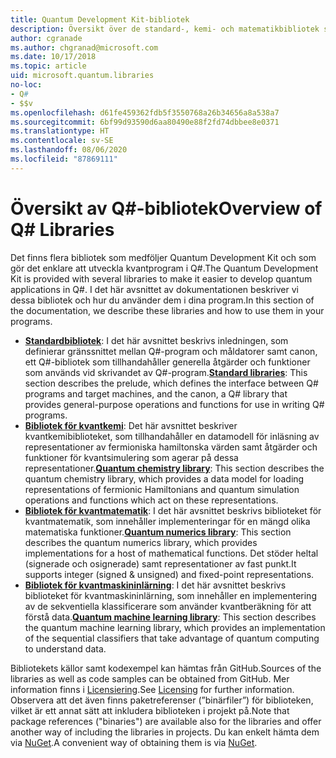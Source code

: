 ```yaml
---
title: Quantum Development Kit-bibliotek
description: Översikt över de standard-, kemi- och matematikbibliotek som ingår i Microsoft Quantum Development Kit.
author: cgranade
ms.author: chgranad@microsoft.com
ms.date: 10/17/2018
ms.topic: article
uid: microsoft.quantum.libraries
no-loc:
- Q#
- $$v
ms.openlocfilehash: d61fe459362fdb5f3550768a26b34656a8a538a7
ms.sourcegitcommit: 6bf99d93590d6aa80490e88f2fd74dbbee8e0371
ms.translationtype: HT
ms.contentlocale: sv-SE
ms.lasthandoff: 08/06/2020
ms.locfileid: "87869111"
---
```

# <a name="overview-of-no-locq-libraries"></a><span data-ttu-id="bbae1-103">Översikt av Q#-bibliotek</span><span class="sxs-lookup"><span data-stu-id="bbae1-103">Overview of Q# Libraries</span></span>
<span data-ttu-id="bbae1-104">Det finns flera bibliotek som medföljer Quantum Development Kit och som gör det enklare att utveckla kvantprogram i Q#.</span><span class="sxs-lookup"><span data-stu-id="bbae1-104">The Quantum Development Kit is provided with several libraries to make it easier to develop quantum applications in Q#.</span></span>
<span data-ttu-id="bbae1-105">I det här avsnittet av dokumentationen beskriver vi dessa bibliotek och hur du använder dem i dina program.</span><span class="sxs-lookup"><span data-stu-id="bbae1-105">In this section of the documentation, we describe these libraries and how to use them in your programs.</span></span>

- <span data-ttu-id="bbae1-106">[**Standardbibliotek**](xref:microsoft.quantum.libraries.standard.intro): I det här avsnittet beskrivs inledningen, som definierar gränssnittet mellan Q#-program och måldatorer samt canon, ett Q#-bibliotek som tillhandahåller generella åtgärder och funktioner som används vid skrivandet av Q#-program.</span><span class="sxs-lookup"><span data-stu-id="bbae1-106">[**Standard libraries**](xref:microsoft.quantum.libraries.standard.intro): This section describes the prelude, which defines the interface between Q# programs and target machines, and the canon, a Q# library that provides general-purpose operations and functions for use in writing Q# programs.</span></span>
- <span data-ttu-id="bbae1-107">[**Bibliotek för kvantkemi**](xref:microsoft.quantum.chemistry.concepts.intro): Det här avsnittet beskriver kvantkemibiblioteket, som tillhandahåller en datamodell för inläsning av representationer av fermioniska hamiltonska värden samt åtgärder och funktioner för kvantsimulering som agerar på dessa representationer.</span><span class="sxs-lookup"><span data-stu-id="bbae1-107">[**Quantum chemistry library**](xref:microsoft.quantum.chemistry.concepts.intro): This section describes the quantum chemistry library, which provides a data model for loading representations of fermionic Hamiltonians and quantum simulation operations and functions which act on these representations.</span></span>
- <span data-ttu-id="bbae1-108">[**Bibliotek för kvantmatematik**](xref:microsoft.quantum.numerics.intro): I det här avsnittet beskrivs biblioteket för kvantmatematik, som innehåller implementeringar för en mängd olika matematiska funktioner.</span><span class="sxs-lookup"><span data-stu-id="bbae1-108">[**Quantum numerics library**](xref:microsoft.quantum.numerics.intro): This section describes the quantum numerics library, which provides implementations for a host of mathematical functions.</span></span> <span data-ttu-id="bbae1-109">Det stöder heltal (signerade och osignerade) samt representationer av fast punkt.</span><span class="sxs-lookup"><span data-stu-id="bbae1-109">It supports integer (signed & unsigned) and fixed-point representations.</span></span>
- <span data-ttu-id="bbae1-110">[**Bibliotek för kvantmaskininlärning**](xref:microsoft.quantum.machine-learning.concepts.intro): I det här avsnittet beskrivs biblioteket för kvantmaskininlärning, som innehåller en implementering av de sekventiella klassificerare som använder kvantberäkning för att förstå data.</span><span class="sxs-lookup"><span data-stu-id="bbae1-110">[**Quantum machine learning library**](xref:microsoft.quantum.machine-learning.concepts.intro): This section describes the quantum machine learning library, which provides an implementation of the sequential classifiers that take advantage of quantum computing to understand data.</span></span>

<span data-ttu-id="bbae1-111">Bibliotekets källor samt kodexempel kan hämtas från GitHub.</span><span class="sxs-lookup"><span data-stu-id="bbae1-111">Sources of the libraries as well as code samples can be obtained from GitHub.</span></span>
<span data-ttu-id="bbae1-112">Mer information finns i [Licensiering](xref:microsoft.quantum.libraries.licensing).</span><span class="sxs-lookup"><span data-stu-id="bbae1-112">See [Licensing](xref:microsoft.quantum.libraries.licensing) for further information.</span></span> <span data-ttu-id="bbae1-113">Observera att det även finns paketreferenser (”binärfiler”) för biblioteken, vilket är ett annat sätt att inkludera biblioteken i projekt på.</span><span class="sxs-lookup"><span data-stu-id="bbae1-113">Note that package references ("binaries") are available also for the libraries and offer another way of including the libraries in projects.</span></span>
<span data-ttu-id="bbae1-114">Du kan enkelt hämta dem via [NuGet](https://nuget.org).</span><span class="sxs-lookup"><span data-stu-id="bbae1-114">A convenient way of obtaining them is via [NuGet](https://nuget.org).</span></span>
